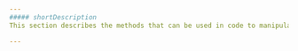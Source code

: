 ```yaml
---
##### shortDescription
This section describes the methods that can be used in code to manipulate the **Label** object.

---
```

